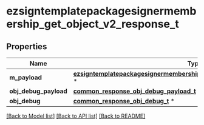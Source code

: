 # ezsigntemplatepackagesignermembership_get_object_v2_response_t

## Properties
Name | Type | Description | Notes
------------ | ------------- | ------------- | -------------
**m_payload** | [**ezsigntemplatepackagesignermembership_get_object_v2_response_m_payload_t**](ezsigntemplatepackagesignermembership_get_object_v2_response_m_payload.md) \* |  | 
**obj_debug_payload** | [**common_response_obj_debug_payload_t**](common_response_obj_debug_payload.md) \* |  | [optional] 
**obj_debug** | [**common_response_obj_debug_t**](common_response_obj_debug.md) \* |  | [optional] 

[[Back to Model list]](../README.md#documentation-for-models) [[Back to API list]](../README.md#documentation-for-api-endpoints) [[Back to README]](../README.md)


